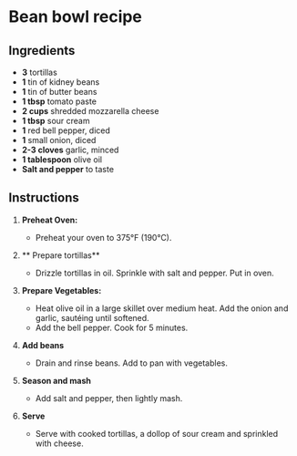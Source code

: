 # Bean bowl recipe


## Ingredients

- **3** tortillas
- **1** tin of kidney beans
- **1** tin of butter beans
- **1 tbsp** tomato paste
- **2 cups** shredded mozzarella cheese
- **1 tbsp** sour cream
- **1** red bell pepper, diced
- **1** small onion, diced
- **2-3 cloves** garlic, minced
- **1 tablespoon** olive oil
- **Salt and pepper** to taste


## Instructions

1. **Preheat Oven:**
   - Preheat your oven to 375°F (190°C).

2. ** Prepare tortillas**
   - Drizzle tortillas in oil. Sprinkle with salt and pepper. Put in oven.

3. **Prepare Vegetables:**
   - Heat olive oil in a large skillet over medium heat. Add the onion and garlic, sautéing until softened.
   - Add the bell pepper. Cook for 5 minutes.

4. **Add beans**
   - Drain and rinse beans. Add to pan with vegetables.

5. **Season and mash**
   - Add salt and pepper, then lightly mash.

6. **Serve**
   - Serve with cooked tortillas, a dollop of sour cream and sprinkled with cheese.
